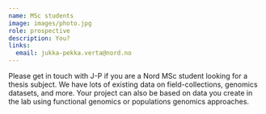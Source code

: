 ```yaml
---
name: MSc students 
image: images/photo.jpg
role: prospective
description: You?
links:
  email: jukka-pekka.verta@nord.no
---
```


Please get in touch with J-P if you are a Nord MSc student looking for a thesis subject. We have lots of existing data on field-collections, genomics datasets, and more. Your project can also be based on data you create in the lab using functional genomics or populations genomics approaches.



